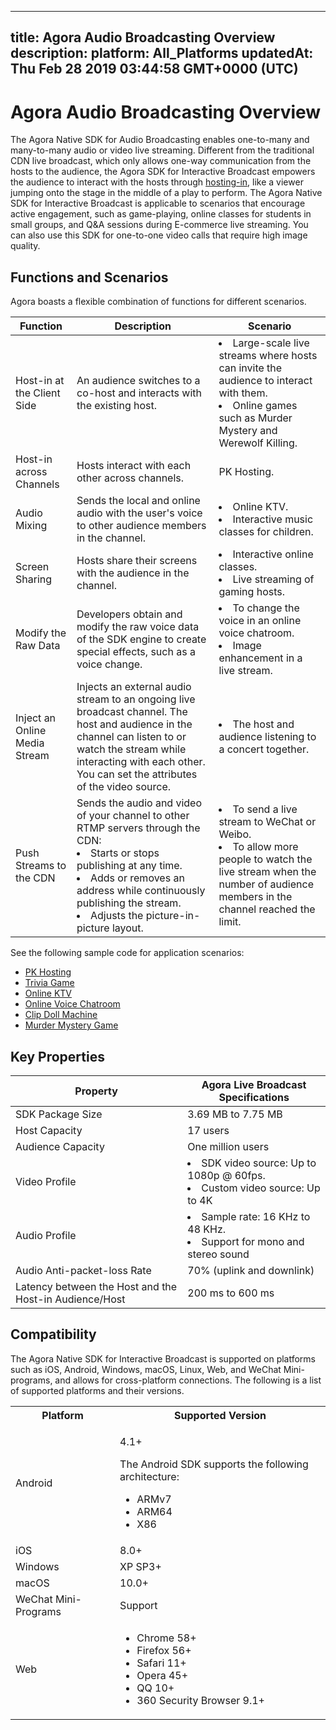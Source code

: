 
---
title: Agora Audio Broadcasting Overview
description: 
platform: All_Platforms
updatedAt: Thu Feb 28 2019 03:44:58 GMT+0000 (UTC)
---
# Agora Audio Broadcasting Overview
The Agora Native SDK for Audio Broadcasting enables one-to-many and many-to-many audio or video live streaming. Different from the traditional CDN live broadcast, which only allows one-way communication from the hosts to the audience, the Agora SDK for Interactive Broadcast empowers the audience to interact with the hosts through [hosting-in](https://docs.agora.io/en/Agora%20Platform/terms?platform=All%20Platforms#hosting-in), like a viewer jumping onto the stage in the middle of a play to perform. The Agora Native SDK for Interactive Broadcast is applicable to scenarios that encourage active engagement, such as game-playing, online classes for students in small groups, and Q&A sessions during E-commerce live streaming. You can also use this SDK for one-to-one video calls that require high image quality.

## Functions and Scenarios

Agora boasts a flexible combination of functions for different scenarios.

| Function                              | Description                                                  | Scenario                                                     |
| ------------------------------------- | ------------------------------------------------------------ | ------------------------------------------------------------ |
| Host-in at the Client Side         | An audience switches to a co-host and interacts with the existing host. | <li>Large-scale live streams where hosts can invite the audience to interact with them. <li>Online games such as Murder Mystery and Werewolf Killing. |
| Host-in across Channels            | Hosts interact with each other across channels.    | PK Hosting.                                                  |
| Audio Mixing                          | Sends the local and online audio with the user's voice to other audience members in the channel. | <li>Online KTV. <li>Interactive music classes for children.    |
| Screen Sharing                        | Hosts share their screens with the audience in the channel. | <li>Interactive online classes.<li>Live streaming of gaming hosts. |
| Modify the Raw Data                    | Developers obtain and modify the raw voice data of the SDK engine to create special effects, such as a voice change. | <li>To change the voice in an online voice chatroom.<li>Image enhancement in a live stream. |
| Inject an Online Media Stream         | Injects an external audio stream to an ongoing live broadcast channel. The host and audience in the channel can listen to or watch the stream while interacting with each other. You can set the attributes of the video source. | <li>The host and audience listening to a concert together.    |
| Push Streams to the CDN                | Sends the audio and video of your channel to other RTMP servers through the CDN:<li>Starts or stops publishing at any time.<li>Adds or removes an address while continuously publishing the stream. <li>Adjusts the picture-in-picture layout. | <li>To send a live stream to WeChat or Weibo.<li>To allow more people to watch the live stream when the number of audience members in the channel reached the limit. |

See the following sample code for application scenarios:

- [PK Hosting](https://github.com/AgoraIO/ARD-Agora-Online-PK/blob/master/README.zh.md)
- [Trivia Game](https://github.com/AgoraIO/HQ)
- [Online KTV](https://github.com/AgoraIO/Agora-Online-KTV/blob/master/README.zh.md)
- [Online Voice Chatroom](https://github.com/AgoraIO-Usecase/Chatroom)
- [Clip Doll Machine](https://github.com/AgoraIO/Wawaji)
- [Murder Mystery Game](https://github.com/AgoraIO-Usecase/Murder-Mystery-Game)

## Key Properties

| Property                                          | Agora Live Broadcast Specifications                          |
| ------------------------------------------------- | ------------------------------------------------------------ |
| SDK Package Size                                  | 3.69 MB to 7.75 MB                                              |
| Host Capacity                                     | 17 users                                                  |
| Audience Capacity                                 | One million users                                       |
| Video Profile                                     | <li>SDK video source: Up to 1080p @ 60fps.<li>Custom video source: Up to 4K |
| Audio Profile                                     | <li>Sample rate: 16 KHz to 48 KHz.<li>Support for mono and stereo sound  |
| Audio Anti-packet-loss Rate                       | 70% (uplink and downlink)                               |
| Latency between the Host and the Host-in Audience/Host | 200 ms to 600 ms                                                  |

## Compatibility

The Agora Native SDK for Interactive Broadcast is supported on platforms such as iOS, Android, Windows, macOS, Linux, Web, and WeChat Mini-programs, and allows for cross-platform connections. The following is a list of supported platforms and their versions.

<table>
  <tr>
    <th>Platform</th>
    <th>Supported Version</th>
  </tr>
  <tr>
    <td>Android</td>
		<td><p>4.1+</p>
			<p>The Android SDK supports the following architecture:</p>
			<ul><li>ARMv7</li>
				<li>ARM64</li>
				<li>X86</li></ul></td>
  </tr>
  <tr>
    <td>iOS</td>
    <td>8.0+</td>
  </tr>
	  <tr>
    <td>Windows</td>
    <td>XP SP3+</td>
  </tr>
  <tr>
    <td>macOS</td>
    <td>10.0+</td>
  </tr>
  <tr>
    <td>WeChat Mini-Programs</td>
    <td>Support</td>
  </tr>
  <tr>
    <td>Web</td>
		<td><ul><li>Chrome 58+</li>
			<li>Firefox 56+</li>
			<li>Safari 11+</li>
			<li>Opera 45+</li>
			<li>QQ 10+</li>
            <li>360 Security Browser 9.1+</li></ul></td>
  </tr>
</table>
